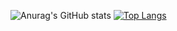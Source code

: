 ![Anurag's GitHub stats](https://github-readme-stats.vercel.app/api?username=carlosdanielcabral&show_icons=true)
[![Top Langs](https://github-readme-stats.vercel.app/api/top-langs/?username=carlosdanielcabral)](https://github.com/carlosdanielcabral/github-readme-stats)
